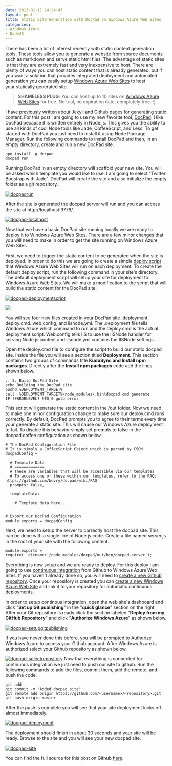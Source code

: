 ```yaml
---
date: 2013-01-11 14:24:47
layout: post
title: Static Site Generation with DocPad on Windows Azure Web Sites
categories:
- Windows Azure
- NodeJS
---
```


There has been a lot of interest recently with static content generation tools. These tools allow you to generate a website from source documents such as markdown and serve static html files. The advantage of static sites is that they are extremely fast and very inexpensive to host. There are plenty of ways you can host static content that is already generated, but if you want a solution that provides integrated deployment and automated generation you can easily setup [Windows Azure Web Sites](http://www.windowsazure.com/en-us/home/scenarios/web-sites/) to host your statically generated site.


> **SHAMELESS PLUG**: You can host up to 10 sites on [Windows Azure Web Sites](http://www.windowsazure.com/en-us/home/scenarios/web-sites/) for free. No trial, no expiration date, completely free. :)


I have [previously written](/2012/03/02/github-pages-with-jekyll-local-development-on-windows/) about [Jekyll](https://github.com/mojombo/jekyll) and [Github pages](http://pages.github.com/) for generating static content. For this post I am going to use my new favorite tool, [DocPad](http://docpad.org). I like DocPad because it is written entirely in Node.js. This gives you the ability to use all kinds of cool Node tools like Jade, CoffeeScript, and Less. To get started with DocPad you just need to install it using Node Package Manager. Run the following commands to install DocPad and then, in an empty directory, create and run a new DocPad site.

	npm install -g docpad
	docpad run

Running DocPad in an empty directory will scaffold your new site. You will be asked which template you would like to use. I am going to select "Twitter Boostrap with Jade". DocPad will create the site and also initialize the empty folder as a git repository.

[![docpadrun](/images/2013/01/docpadrun.png)](/images/2013/01/docpadrun.png)

After the site is generated the docpad server will run and you can access the site at http://localhost:9778/.

[![docpad-localhost](/images/2013/01/docpad-localhost.png)](/images/2013/01/docpad-localhost.png)

Now that we have a basic DocPad site running locally we are ready to deploy it to Windows Azure Web Sites. There are a few minor changes that you will need to make in order to get the site running on Windows Azure Web Sites.

First, we need to trigger the static content to be generated when the site is deployed. In order to do this we are going to create a simple [deploy script](http://blogs.msdn.com/b/windowsazure/archive/2012/12/19/azure-cli-0-6-9-ships-pure-joy.aspx) that Windows Azure Web Sites will run on each deployment. To create the default deploy script, run the following command in your site's directory. The default deployment script will setup your site for deployment to Windows Azure Web Sites. We will make a modification to the script that will build the static content for the DocPad site.

[![docpad-deploymentscript](/images/2013/01/docpad-deploymentscript2.png)](/images/2013/01/docpad-deploymentscript2.png)

<img src="/images/2013/01/docpad-deploymentfiles2.png" class="left" />

You will see four new files created in your DocPad site .deployment, deploy.cmd. web.config, and iisnode.yml. The .deployment file tells Windows Azure which command to run and the deploy.cmd is the actual deployment script. Web.config tells IIS to use the IISNode handler for serving Node.js content and iisnode.yml contains the IISNode settings.

Open the deploy.cmd file to configure the script to build our static docpad site. Inside the file you will see a section titled **Deployment**. This section contains two groups of commands title **KuduSync **and** Install npm packages**. Directly after the **Install npm packages** code add the lines shown below.

	:: 3. Build DocPad Site
	echo Building the DocPad site
	pushd %DEPLOYMENT_TARGET%
	call  %DEPLOYMENT_TARGET%\node_modules\.bin\docpad.cmd generate
	IF !ERRORLEVEL! NEQ 0 goto error

This script will generate the static content in the /out folder. Now we need to make one minor configuration change to make sure our deploy.cmd runs correctly. By default, DocPad prompts you to agree to their terms every time your generate a static site. This will cause our Windows Azure deployment to fail. To disable this behavior simply set prompts to false in the docpad.coffee configuration as shown below.

	# The DocPad Configuration File
	# It is simply a CoffeeScript Object which is parsed by CSON
	docpadConfig =
 
	  # Template Data
	  # =============
	  # These are variables that will be accessible via our templates
	  # To access one of these within our templates, refer to the FAQ: https://github.com/bevry/docpad/wiki/FAQ
	  prompts: false,
 
	  templateData:
 
		# Template data here...
 
 
	# Export our DocPad Configuration
	module.exports = docpadConfig

Next, we need to setup the server to correctly host the docpad site. This can be done with a single line of Node.js code. Create a file named server.js in the root of your site with the following content.

	module.exports = require(__dirname+'/node_modules/docpad/out/bin/docpad-server');

Everything is now setup and we are ready to deploy. For this deploy I am going to use [continuous integration](http://blog.syntaxc4.net/post/2012/11/17/continuous-deployment-in-windows-azure-web-sites.aspx) from Github to Windows Azure Web Sites. If you haven't already done so, you will need to [create a new Github repository](https://help.github.com/articles/create-a-repo). Once your repository is created you can [create a new Windows Azure Web Site](http://www.windowsazure.com/en-us/manage/services/web-sites/how-to-create-websites/) and link it to your repository for automatic continuous deployments.

In order to setup continous integration, open the web site's dashboard and click "**Set up Git publishing**" in the "**quick glance**" section on the right. After your Git repository is ready click the section labeled "**Deploy from my GitHub Repository**" and click "**Authorize Windows Azure**" as shown below.

[![docpad-setupgitpublishing](/images/2013/01/docpad-setupgitpublishing.png)](/images/2013/01/docpad-setupgitpublishing.png)

If you have never done this before, you will be prompted to Authorize Windows Azure to access your Github account. After Windows Azure is authorized select your Github repository as shown below.

[![docpad-selectrepository](/images/2013/01/docpad-selectrepository.png)](/images/2013/01/docpad-selectrepository.png)
Now that everything is connected for continuous integration we just need to push our site to github. Run the following commands to add the files, commit them, add the remote, and push the code.

	git add .
	git commit -m "Added docpad site"
	git remote add origin https://github.com/<username>/<repository>.git
	git push origin master

After the push is complete you will see that your site deployment kicks off almost immediately.

[![docpad-deployment](/images/2013/01/docpad-deployment.png)](/images/2013/01/docpad-deployment.png)

The deployment should finish in about 30 seconds and your site will be ready. Browse to the site and you will see your new docpad site.

[![docpad-site](/images/2013/01/docpad-site1.png)](/images/2013/01/docpad-site1.png)

You can find the full source for this post on Github [here](https://github.com/ntotten/azure-docpad).
